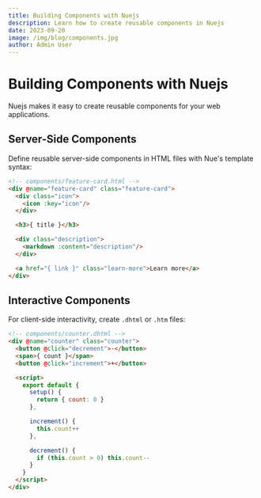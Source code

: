 ```yaml
---
title: Building Components with Nuejs
description: Learn how to create reusable components in Nuejs
date: 2023-09-20
image: /img/blog/components.jpg
author: Admin User
---
```


# Building Components with Nuejs

Nuejs makes it easy to create reusable components for your web applications.

## Server-Side Components

Define reusable server-side components in HTML files with Nue's template syntax:

```html
<!-- components/feature-card.html -->
<div @name="feature-card" class="feature-card">
  <div class="icon">
    <icon :key="icon"/>
  </div>

  <h3>{ title }</h3>

  <div class="description">
    <markdown :content="description"/>
  </div>

  <a href="{ link }" class="learn-more">Learn more</a>
</div>
```

## Interactive Components

For client-side interactivity, create `.dhtml` or `.htm` files:

```html
<!-- components/counter.dhtml -->
<div @name="counter" class="counter">
  <button @click="decrement">-</button>
  <span>{ count }</span>
  <button @click="increment">+</button>

  <script>
    export default {
      setup() {
        return { count: 0 }
      },

      increment() {
        this.count++
      },

      decrement() {
        if (this.count > 0) this.count--
      }
    }
  </script>
</div>
```

